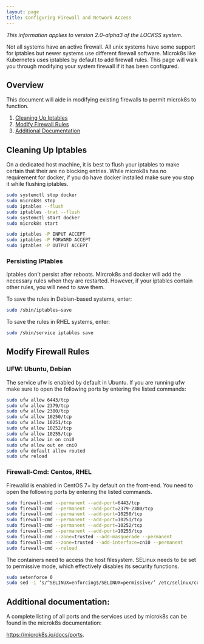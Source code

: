 ```yaml
---
layout: page
title: Configuring Firewall and Network Access
---
```


*This information applies to version 2.0-alpha3 of the LOCKSS system.*

Not all systems have an active firewall.  All unix systems have some support for iptables but newer systems use different firewall software. Microk8s like Kubernetes uses iptables by default to add firewall rules. This page will walk you through modifying your system firewall if it has been configured.

## Overview

This document will aide in modifying existing firewalls to permit microk8s to function.

1.  [Cleaning Up Iptables](#cleaning-up-iptables)
1.  [Modify Firewall Rules](#modify-firewall-rules)
1.  [Additional Documentation](#additional-documentation)

## Cleaning Up Iptables

On a dedicated host machine, it is best to flush your iptables to make certain that their are no blocking entries. While microk8s has no requirement for docker, if you do have docker installed make sure you stop it while flushing iptables.

```bash
sudo systemctl stop docker
sudo microk8s stop
sudo iptables --flush
sudo iptables -tnat --flush
sudo systemctl start docker
sudo microk8s start

sudo iptables -P INPUT ACCEPT
sudo iptables -P FORWARD ACCEPT
sudo iptables -P OUTPUT ACCEPT
```

### Persisting IPtables

Iptables don't persist after reboots. Mircrok8s and docker will add the necessary rules when they are restarted. However, if your iptables contain other rules, you will need to save them.

To save the rules in Debian-based systems, enter:

```bash
sudo /sbin/iptables–save
```
To save the rules in RHEL systems, enter:

```bash
sudo /sbin/service iptables save
```  
 
## Modify Firewall Rules

### UFW: Ubuntu, Debian

The service ufw is enabled by default in Ubuntu.  If you are running ufw make sure to open the following ports by entering the listed commands:

```bash
sudo ufw allow 6443/tcp
sudo ufw allow 2379/tcp
sudo ufw allow 2380/tcp
sudo ufw allow 10250/tcp
sudo ufw allow 10251/tcp
sudo ufw allow 10252/tcp
sudo ufw allow 10255/tcp
sudo ufw allow in on cni0
sudo ufw allow out on cni0
sudo ufw default allow routed
sudo ufw reload
```

### Firewall-Cmd: Centos, RHEL

Firewalld is enabled in CentOS 7+ by default on the front-end. You need to open the following ports by entering the listed commands.

```bash
sudo firewall-cmd --permanent --add-port=6443/tcp
sudo firewall-cmd --permanent --add-port=2379-2380/tcp
sudo firewall-cmd --permanent --add-port=10250/tcp
sudo firewall-cmd --permanent --add-port=10251/tcp
sudo firewall-cmd --permanent --add-port=10252/tcp
sudo firewall-cmd --permanent --add-port=10255/tcp
sudo firewall-cmd --zone=trusted --add-masquerade --permanent
sudo firewall-cmd --zone=trusted --add-interface=cni0 --permanent
sudo firewall-cmd --reload
```

The containers need to access the host filesystem. SELinux needs to be set to permissive mode, which effectively disables its security functions.

```bash
sudo setenforce 0
sudo sed -i ‘s/^SELINUX=enforcing$/SELINUX=permissive/’ /etc/selinux/config
```

## Additional documentation:
	
A complete listing of all ports and the services used by microk8s can be found in the microk8s documentation:

https://microk8s.io/docs/ports.  
